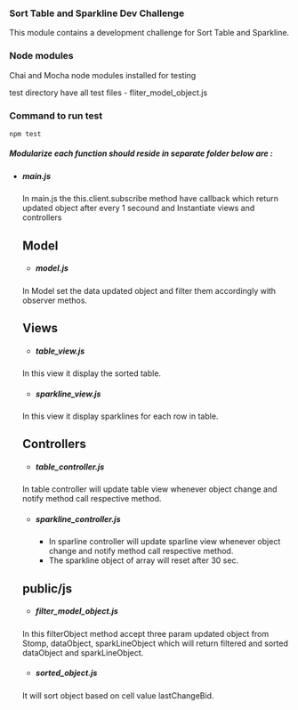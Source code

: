 ### Sort Table and Sparkline Dev Challenge

This module contains a development challenge for Sort Table and Sparkline.

### Node modules
Chai and Mocha node modules installed for testing

test directory have all test files - fliter_model_object.js
### Command to run test
    npm test


##### Modularize each function should reside in separate folder below are :

- ##### main.js
  In main.js the this.client.subscribe method have callback which return updated object after every 1 secound and Instantiate views and controllers

  ## Model
  - ##### model.js
  In Model set the data updated object and filter them accordingly with observer methos.

  ## Views
  - ##### table_view.js
  In this view it display the sorted table.

  - ##### sparkline_view.js
  In this view it display sparklines for each row in table.

  ## Controllers
  - ##### table_controller.js
  In table controller will update table view whenever object change and notify method call respective method.

  - ##### sparkline_controller.js
    - In sparline controller will update sparline view whenever object change and notify method call respective method.
    - The sparkline object of array will reset after 30 sec.

  ## public/js
  - ##### filter_model_object.js
  In this filterObject method accept three param updated object from Stomp, dataObject, sparkLineObject which will return filtered and sorted dataObject and sparkLineObject.

  - ##### sorted_object.js
  It will sort object based on cell value lastChangeBid.
